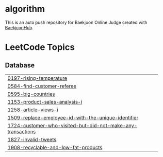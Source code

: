 # algorithm
This is an auto push repository for Baekjoon Online Judge created with [BaekjoonHub](https://github.com/BaekjoonHub/BaekjoonHub).

<!---LeetCode Topics Start-->
# LeetCode Topics
## Database
|  |
| ------- |
| [0197-rising-temperature](https://github.com/pottq577/algorithm/tree/master/0197-rising-temperature) |
| [0584-find-customer-referee](https://github.com/pottq577/algorithm/tree/master/0584-find-customer-referee) |
| [0595-big-countries](https://github.com/pottq577/algorithm/tree/master/0595-big-countries) |
| [1153-product-sales-analysis-i](https://github.com/pottq577/algorithm/tree/master/1153-product-sales-analysis-i) |
| [1258-article-views-i](https://github.com/pottq577/algorithm/tree/master/1258-article-views-i) |
| [1509-replace-employee-id-with-the-unique-identifier](https://github.com/pottq577/algorithm/tree/master/1509-replace-employee-id-with-the-unique-identifier) |
| [1724-customer-who-visited-but-did-not-make-any-transactions](https://github.com/pottq577/algorithm/tree/master/1724-customer-who-visited-but-did-not-make-any-transactions) |
| [1827-invalid-tweets](https://github.com/pottq577/algorithm/tree/master/1827-invalid-tweets) |
| [1908-recyclable-and-low-fat-products](https://github.com/pottq577/algorithm/tree/master/1908-recyclable-and-low-fat-products) |
<!---LeetCode Topics End-->